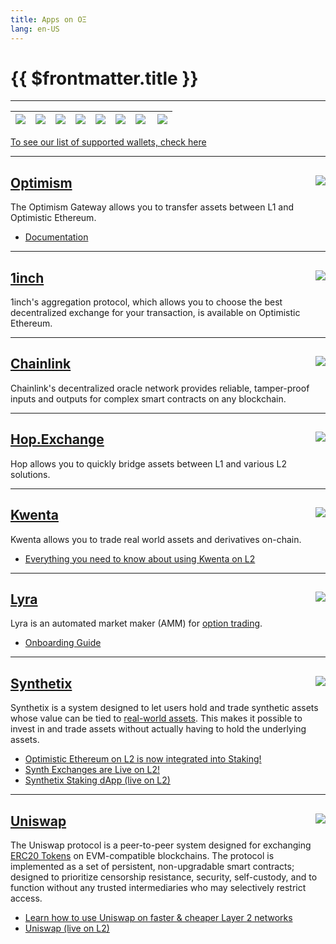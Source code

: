 ```yaml
---
title: Apps on OΞ
lang: en-US
---
```


# {{ $frontmatter.title }}


--- 


| [<img src="../../assets/logos/optimism.svg" class="logo">](#optimism) | [<img src="../../assets/logos/uniswap.png" class="logo">](#uniswap) | [<img src="../../assets/logos/synthetix.png" class="logo">](#synthetix) | [<img src="../../assets/logos/chainlink-logo.png" class="logo">](#chainlink) | [<img src="../../assets/logos/lyra.png" class="logo">](#lyra) | [<img src="../../assets/logos/hop_logo.png" class="logo">](#hop-exchange) | [<img src="../../assets/logos/1inch.png" class="logo">](#_1inch) | [<img src="../../assets/logos/kwenta.jpeg" class="logo" align="right">](#kwenta) |
| - | - | - | - | - | - | - | - |





[To see our list of supported wallets, check here](/docs/users/wallets.html)


---

## [Optimism <img src="../../assets/logos/optimism.svg" class="logo" align="right">](https://gateway.optimism.io/)

The Optimism Gateway allows you to transfer assets between L1 and Optimistic Ethereum.

* [Documentation](/docs/users/gateway.html)

---

## [1inch <img src="../../assets/logos/1inch.png" class="logo" align="right">](https://help.1inch.io/en/articles/5468238-optimism-how-to-use-1inch-on-optimistic-ethereum)

1inch's aggregation protocol, which allows you to choose the best decentralized exchange for your
transaction, is available on Optimistic Ethereum.



---

## [Chainlink <img src="../../assets/logos/chainlink-logo.png" class="logo" align="right">](https://chain.link/)

Chainlink's decentralized oracle network provides reliable, tamper-proof inputs and outputs for complex smart contracts on any blockchain.

---



## [Hop.Exchange <img src="../../assets/logos/hop_logo.png" class="logo" align="right">](https://app.hop.exchange/send?sourceNetwork=ethereum&destNetwork=optimism)

Hop allows you to quickly bridge assets between L1 and various L2 solutions.

---

## [Kwenta <img src="../../assets/logos/kwenta.jpeg" class="logo" align="right">](https://kwenta.io/)

Kwenta allows you to trade real world assets and derivatives on-chain.

* [Everything you need to know about using Kwenta on L2](https://blog.kwenta.io/everything-you-need-to-know-about-using-kwenta-on-l2/)

---

## [Lyra <img src="../../assets/logos/lyra.png" class="logo" align="right">](https://www.lyra.finance/)

Lyra is an automated market maker (AMM) for [option 
trading](https://www.lyra.finance/files/whitepaper.pdf). 


* [Onboarding Guide](https://blog.lyra.finance/onboarding-guide/)



---

## [Synthetix <img src="../../assets/logos/synthetix.png" class="logo" align="right">](https://staking.synthetix.io/)

Synthetix is a system designed to let users hold and trade synthetic assets whose value can be tied to
[real-world assets](https://docs.synthetix.io/tokens/list).
This makes it possible to invest in and trade assets without actually having to hold the underlying assets.

* [Optimistic Ethereum on L2 is now integrated into Staking!](https://blog.synthetix.io/oe-integrated-into-staking/)
* [Synth Exchanges are Live on L2!](https://blog.synthetix.io/synth-exchanges-are-live-on-l2/)
* [Synthetix Staking dApp (live on L2)](https://staking.synthetix.io/)




---

## [Uniswap <img src="../../assets/logos/uniswap.png" class="logo" align="right">](https://uniswap.org/)



The Uniswap protocol is a peer-to-peer system designed for exchanging [ERC20 Tokens](https://ethereum.org/en/developers/docs/standards/tokens/erc-20/) on EVM-compatible blockchains.
The protocol is implemented as a set of persistent, non-upgradable smart contracts; designed to prioritize censorship resistance, security, self-custody, and to function without any trusted intermediaries who may selectively restrict access.

* [Learn how to use Uniswap on faster & cheaper Layer 2 networks](https://help.uniswap.org/en/collections/3033942-layer-2)
* [Uniswap (live on L2)](https://app.uniswap.org/#/swap)


